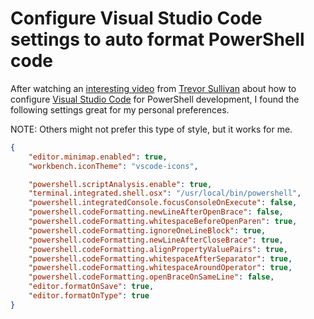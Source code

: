 # Configure Visual Studio Code settings to auto format PowerShell code

After watching an [interesting video](https://www.youtube.com/watch?v=LJNdK0QrIo8) from [Trevor Sullivan](https://trevorsullivan.net/) about how to configure [Visual Studio Code](https://code.visualstudio.com/) for PowerShell development, I found the following settings great for my personal preferences.

NOTE: Others might not prefer this type of style, but it works for me. 

```json
{
    "editor.minimap.enabled": true,
    "workbench.iconTheme": "vscode-icons",

    "powershell.scriptAnalysis.enable": true,
    "terminal.integrated.shell.osx": "/usr/local/bin/powershell",
    "powershell.integratedConsole.focusConsoleOnExecute": false,
    "powershell.codeFormatting.newLineAfterOpenBrace": false,
    "powershell.codeFormatting.whitespaceBeforeOpenParen": true,
    "powershell.codeFormatting.ignoreOneLineBlock": true,
    "powershell.codeFormatting.newLineAfterCloseBrace": true,
    "powershell.codeFormatting.alignPropertyValuePairs": true,
    "powershell.codeFormatting.whitespaceAfterSeparator": true,
    "powershell.codeFormatting.whitespaceAroundOperator": true,
    "powershell.codeFormatting.openBraceOnSameLine": false,
    "editor.formatOnSave": true,
    "editor.formatOnType": true
}
```